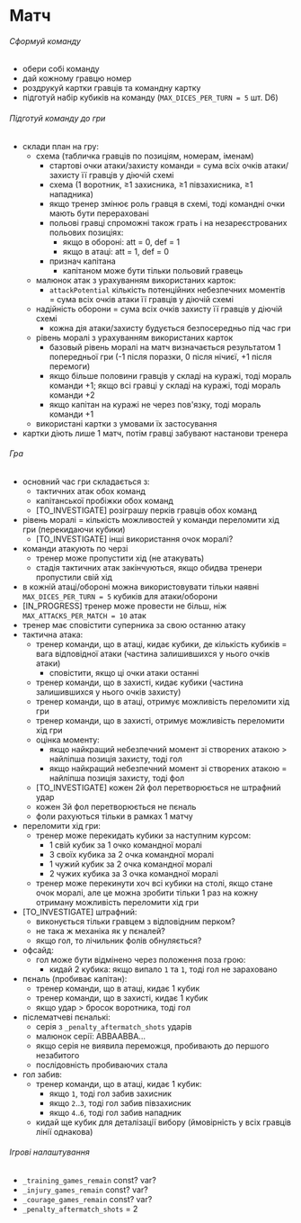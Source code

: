 
# Матч


###### Сформуй команду
* обери собі команду
* дай кожному гравцю номер
* роздрукуй картки гравців та командну картку
* підготуй набір кубиків на команду (`MAX_DICES_PER_TURN = 5` шт. D6)


###### Підготуй команду до гри
* склади план на гру:
	* схема (табличка гравців по позиціям, номерам, іменам)
		* стартові очки атаки/захисту команди = сума всіх очків атаки/захисту її гравців у діючій схемі
        * схема (1 воротник, ≥1 захисника, ≥1 півзахисника, ≥1 нападника)
		* якщо тренер змінює роль гравця в схемі, тоді командні очки мають бути перераховані
		* польові гравці спроможні також грать і на незареєстрованих польових позиціях:
		    * якщо в обороні: att = 0, def = 1
		    * якщо в атаці: att = 1, def = 0
        * признач капітана
          * капітаном може бути тільки польовий гравець
	* малюнок атак з урахуванням використаних карток:
		* `attackPotential` кількість потенційних небезпечних моментів = сума всіх очків атаки її гравців у діючій схемі
	* надійність оборони = сума всіх очків захисту її гравців у діючій схемі
		* кожна дія атаки/захисту будується безпосередньо під час гри
	* рівень моралі з урахуванням використаних карток
		* базовый рівень моралі на матч визначається результатом 1 попередньої гри (-1 після поразки, 0 після нічиєї, +1 після перемоги)
        * якщо більше половини гравців у складі на куражі, тоді мораль команди +1; якщо всі гравці у складі на куражі, тоді мораль команди +2
        * якщо капітан на куражі не через пов'язку, тоді мораль команди +1
	* використані картки з умовами їх застосування
* картки діють лише 1 матч, потім гравці забувают настанови тренера


###### Гра
* основний час гри складається з:
  * тактичних атак обох команд
  * капітанської пробіжки обох команд
  * [TO_INVESTIGATE] розіграшу перків гравців обох команд
* рівень моралі = кількість можливостей у команди переломити хід гри (перекидаючи кубики)
  * [TO_INVESTIGATE] інші використання очок моралі?
* команди атакують по черзі
  * тренер може пропустити хід (не атакувать)
  * стадія тактичних атак закінчуються, якщо обидва тренери пропустили свій хід
* в кожній атаці/обороні можна використовувати тільки наявні `MAX_DICES_PER_TURN = 5` кубиків для атаки/оборони
* [IN_PROGRESS] тренер може провести не більш, ніж `MAX_ATTACKS_PER_MATCH = 10` атак
* тренер має сповістити суперника за свою останню атаку
* тактична атака:
	* тренер команди, що в атаці, кидає кубики, де кількість кубиків = вага відповідної атаки (частина залишившихся у нього очків атаки)
      * сповістити, якщо ці очки атаки останні
	* тренер команди, що в захисті, кидає кубики (частина залишившихся у нього очків захисту)
	* тренер команди, що в атаці, отримує можливість переломити хід гри
	* тренер команди, що в захисті, отримує можливість переломити хід гри
    * оцінка моменту:
      * якщо найкращий небезпечний момент зі створених атакою > найліпша позиція захисту, тоді гол
      * якщо найкращий небезпечний момент зі створених атакою = найліпша позиція захисту, тоді фол
	* [TO_INVESTIGATE] кожен 2й фол перетворюється не штрафний удар
	* кожен 3й фол перетворюється не пєналь
	* фоли рахуються тільки в рамках 1 матчу
* переломити хід гри:
    * тренер може перекидать кубики за наступним курсом:
        * 1 свій кубик за 1 очко командної моралі
        * 3 своїх кубика за 2 очка командної моралі
        * 1 чужий кубик за 2 очка командної моралі
        * 2 чужих кубика за 3 очка командної моралі
    * тренер може перекинути хоч всі кубики на столі, якщо стане очок моралі, але це можна зробити тільки 1 раз на кожну отриману можливість переломити хід гри
* [TO_INVESTIGATE] штрафний:
    * виконується тільки гравцем з відповідним перком?
    * не така ж механіка як у пєналей?
    * якщо гол, то лічильник фолів обнуляється?
* офсайд:
    * гол може бути відмінено через положення поза грою:
      * кидай 2 кубика: якщо випало `1` та `1`, тоді гол не зараховано
* пєналь (пробиває капітан):
	* тренер команди, що в атаці, кидає 1 кубик
	* тренер команди, що в захисті, кидає 1 кубик
	* якщо удар > бросок воротника, тоді гол
* післематчеві пєналькі:
    * серія з `_penalty_aftermatch_shots` ударів
    * малюнок серії: ABBAABBA...
    * якщо серія не виявила переможця, пробивають до першого незабитого
    * послідовність пробиваючих стала
* гол забив:
  * тренер команди, що в атаці, кидає 1 кубик:
    * якщо `1`, тоді гол забив захисник
    * якщо `2`..`3`, тоді гол забив півзахисник
    * якщо `4`..`6`, тоді гол забив нападник
  * кидай ще кубик для деталізації вибору (ймовірність у всіх гравців лінії однакова)


###### Ігрові налаштування
* `_training_games_remain` const? var?
* `_injury_games_remain` const? var?
* `_courage_games_remain` const? var?
* `_penalty_aftermatch_shots` = 2
